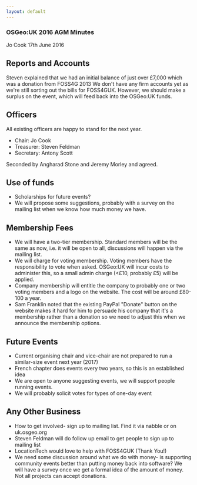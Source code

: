 ```yaml
---
layout: default
---
```


### OSGeo:UK 2016 AGM Minutes

Jo Cook 17th June 2016

## Reports and Accounts

Steven explained that we had an initial balance of just over £7,000 which was a donation from FOSS4G 2013
We don't have any firm accounts yet as we're still sorting out the bills for FOSS4GUK. However, we should make a  surplus on the event, which will feed back into the OSGeo:UK funds.

## Officers 

All existing officers are happy to stand for the next year.

* Chair: Jo Cook
* Treasurer: Steven Feldman
* Secretary: Antony Scott

Seconded by Angharad Stone and Jeremy Morley and agreed.

## Use of funds

 * Scholarships for future events?
 * We will propose some suggestions, probably with a survey on the mailing list when we know how much money we have.

## Membership Fees

 * We will have a two-tier membership. Standard members will be the same as now, i.e. it will be open to all, discussions will happen via the mailing list. 
 * We will charge for voting membership. Voting members have the responsibility to vote when asked. OSGeo:UK will incur costs to administer this, so a small admin charge (<£10, probably £5) will be applied.
 * Company membership will entitle the company to probably one or two voting members and a logo on the website. The cost will be around £80-100 a year.
 * Sam Franklin noted that the existing PayPal "Donate" button on the website makes it hard for him to persuade his company that it's a membership rather than a donation so we need to adjust this when we announce the membership options.

## Future Events

 * Current organising chair and vice-chair are not prepared to run a similar-size event next year (2017)
 * French chapter does events every two years, so this is an established idea
 * We are open to anyone suggesting events, we will support people running events.
 * We will probably solicit votes for types of one-day event

## Any Other Business

* How to get involved- sign up to mailing list. Find it via nabble or on uk.osgeo.org
* Steven Feldman will do follow up email to get people to sign up to mailing list
* LocationTech would love to help with FOSS4GUK (Thank You!)
* We need some discussion around what we do with money- is supporting community events better than putting money back into software? We will have a survey once we get a formal idea of the amount of money. Not all projects can accept donations.

